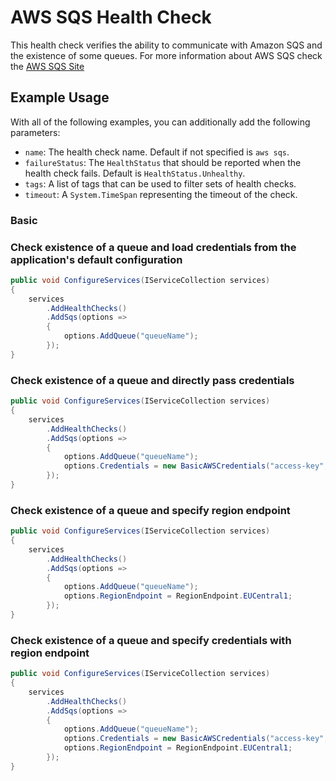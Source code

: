 # AWS SQS Health Check

This health check verifies the ability to communicate with Amazon SQS and the existence of some queues. For more information about AWS SQS check the [AWS SQS Site](https://aws.amazon.com/sqs/)

## Example Usage

With all of the following examples, you can additionally add the following parameters:

- `name`: The health check name. Default if not specified is `aws sqs`.
- `failureStatus`: The `HealthStatus` that should be reported when the health check fails. Default is `HealthStatus.Unhealthy`.
- `tags`: A list of tags that can be used to filter sets of health checks.
- `timeout`: A `System.TimeSpan` representing the timeout of the check.

### Basic

### Check existence of a queue and load credentials from the application's default configuration

```csharp
public void ConfigureServices(IServiceCollection services)
{
    services
        .AddHealthChecks()
        .AddSqs(options =>
        {
            options.AddQueue("queueName");
        });
}
```

### Check existence of a queue and directly pass credentials

```csharp
public void ConfigureServices(IServiceCollection services)
{
    services
        .AddHealthChecks()
        .AddSqs(options =>
        {
            options.AddQueue("queueName");
            options.Credentials = new BasicAWSCredentials("access-key", "secret-key");
        });
}
```

### Check existence of a queue and specify region endpoint

```csharp
public void ConfigureServices(IServiceCollection services)
{
    services
        .AddHealthChecks()
        .AddSqs(options =>
        {
            options.AddQueue("queueName");
            options.RegionEndpoint = RegionEndpoint.EUCentral1;
        });
}
```

### Check existence of a queue and specify credentials with region endpoint

```csharp
public void ConfigureServices(IServiceCollection services)
{
    services
        .AddHealthChecks()
        .AddSqs(options =>
        {
            options.AddQueue("queueName");
            options.Credentials = new BasicAWSCredentials("access-key", "secret-key");
            options.RegionEndpoint = RegionEndpoint.EUCentral1;
        });
}
```
